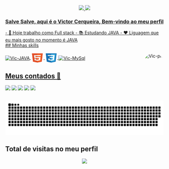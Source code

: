 <div align="center">
  <a href="https://github.com/brenaki">
  <img height="180em" src="https://github-readme-stats.vercel.app/api?username=brenaki&show_icons=true&theme=tokyonight&include_all_commits=true&count_private=true"/>
  <img height="180em" src="https://github-readme-stats.vercel.app/api/top-langs/?username=brenaki&theme=tokyonight"/>
</div>
  
### Salve Salve, aqui é o Victor Cerqueira, Bem-vindo ao meu perfil  
  <div>
- 🔭 Hoje trabalho como Full stack
- 📚 Estudando JAVA
- ❤️ Liguagem que eu mais gosto no momento é JAVA 
</div>
  ## Minhas skills
<div style="display: inline_block"><br>
  <img align="center" alt="Vic-JAVA" height="30" width="40" src="https://img.shields.io/badge/Java-ED8B00?style=for-the-badge&logo=java&logoColor=white">
  <img align="center" alt="Vic-HTML" height="30" width="40" src="https://raw.githubusercontent.com/devicons/devicon/master/icons/html5/html5-original.svg">
  <img align="center" alt="Vic-CSS" height="30" width="40" src="https://raw.githubusercontent.com/devicons/devicon/master/icons/css3/css3-original.svg">
  <img align="center" alt="Vic-MySql" height="30" width="40" src="https://img.shields.io/badge/MySQL-00000F?style=for-the-badge&logo=mysql&logoColor=white">
  <img align="right" alt="Vic-pic" height="150" style="border-radius:50px;" src="https://cdn.discordapp.com/attachments/782912374797500417/901906862889386005/C3Xr.gif"
</div>
  
  
  ##
  
  ## Meus contados :iphone:
<div>
  <a href="https://instagram.com/victor_angelolc" target="_blank"><img src="https://img.shields.io/badge/-Instagram-%23E4405F?style=for-the-badge&logo=instagram&logoColor=white" target="_blank"></a>
  <a href="https://www.twitch.tv/brenaki" target="_blank"><img src="https://img.shields.io/badge/Twitch-9146FF?style=for-the-badge&logo=twitch&logoColor=white" target="_blank"></a>
  <a href="https://steamcommunity.com/profiles/76561198798646904" target="_blank"><img src="https://img.shields.io/badge/Steam-000000?style=for-the-badge&logo=steam&logoColor=white" target="_blank"></a>
  <a href = "mailto:victor.legat.cerqueira@gmail.com"><img src="https://img.shields.io/badge/-Gmail-%23333?style=for-the-badge&logo=gmail&logoColor=white" target="_blank"></a>
  <a href="https://www.linkedin.com/in/victor-cerqueira-405055223" target="_blank"><img src="https://img.shields.io/badge/-LinkedIn-%230077B5?style=for-the-badge&logo=linkedin&logoColor=white" target="_blank"></a> 
 
  ![Snake animation](https://github.com/brenaki/brenaki/blob/output/github-contribution-grid-snake.svg)
 
  ## Total de visitas no meu perfil<br>
 <p align="center"> 
   <img alingn="center" src="https://profile-counter.glitch.me/brenaki/count.svg" />
 </p>
  
</div>
